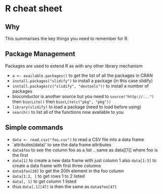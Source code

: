 # R cheat sheet

## Why
This summarises the key things you need to remember for R.

## Package Management
Packages are used to extend R as with any other library mechanism
* `a <- available.packages()` to get the list of all the packages in CRAN
* `install.packages("slidify")` to install a package (in this case slidify)
* `install.packages(c("slidify", "devtools"))` to install a number of packages
* bioconductor is another source but you need to `source("http://...")` then `biocLite()` then `biocLite(c("pkg", "pkg"))`
* `library(slidify)` to load a package (need to load before using)
* `search()` to list all of the functions now available to you

## Simple commands
* `data <- read.csv("foo.csv")` to read a CSV file into a data frame
* `attributes(data)' to see the data frame attributes
* `data$foo` to see the column foo as a list .. same as data[[1]] where foo is the first
* `data[1]` to create a new data frame with just column 1 also `data[1:3]` to create a data frame with first three columns
* `data$foo[20]` to get the 20th element in the foo column
* `data[1:2, ]` to get rows 1 to 2 listed
* `data[, 1]` to get column 1 listed
* thus `data[,1][47]` is then the same as `data$foo[47]`

